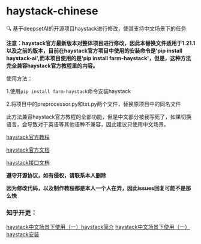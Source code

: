 # haystack-chinese
:mag: 基于deepsetAI的开源项目haystack进行修改，使其支持中文场景下的任务

**注意：haystack官方最新版本对整体项目进行修改，因此本替换文件适用于1.21.1以及之前的版本，目前在haystack官方项目中使用的安装命令是'pip install haystack-ai',而本项目使用的是'pip install farm-haystack'，但是，这种方法完全兼容haystack官方教程里的内容。**

使用方法：

  1.使用`pip install farm-haystack`命令安装haystack
  
  2.将项目中的preprocessor.py和txt.py两个文件，替换原项目中的同名文件


此方法兼容haystack官方教程的全部功能，但是中文部分被我写死了，如果切换语言，会导致对于英语等其他语种不兼容，因此建议只使用中文场景。

[haystack官方教程](https://haystack.deepset.ai/tutorials/01_basic_qa_pipeline)

[haystack官方文档](https://docs.haystack.deepset.ai/docs/intro)

[haystack接口文档](https://docs.haystack.deepset.ai/reference/agent-api)


**遵守开源协议，如有侵权，请联系本人删除**

**因为修改代码，以及制作教程都是本人一个人在弄，因此issues回复可能不是那么快**


### 知乎开更：

[haystack中文场景下使用（一）haystack简介](https://zhuanlan.zhihu.com/p/669982164)
[haystack中文场景下使用（一）haystack安装](https://zhuanlan.zhihu.com/p/670002223)
